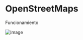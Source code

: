 # OpenStreetMaps

Funcionamiento

![image](https://user-images.githubusercontent.com/66144899/126100775-dbf2252a-5b81-4561-8c48-af4cb02ced91.png)
